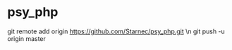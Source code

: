 # psy_php

git remote add origin https://github.com/Starnec/psy_php.git \n
git push -u origin master
